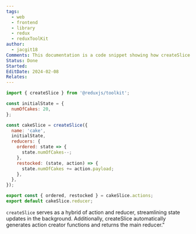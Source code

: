 ```yaml
---
tags:
  - web
  - frontend
  - library
  - redux
  - reduxToolKit
author:
  - jacgit18
Comments: This documentation is a code snippet showing how createSlice empowers you to mutate state without requiring explicit state return.
Status: Done
Started: 
EditDate: 2024-02-08
Relates:
---
```

```jsx
import { createSlice } from '@reduxjs/toolkit';

const initialState = {
  numOfCakes: 20,
};

const cakeSlice = createSlice({
  name: 'cake',
  initialState,
  reducers: {
    ordered: state => {
      state.numOfCakes--;
    },
    restocked: (state, action) => {
      state.numOfCakes += action.payload;
    },
  },
});

export const { ordered, restocked } = cakeSlice.actions;
export default cakeSlice.reducer;
```

`createSlice` serves as a hybrid of action and reducer, streamlining state updates in the background. Additionally, createSlice automatically generates action creator functions and returns the main reducer."